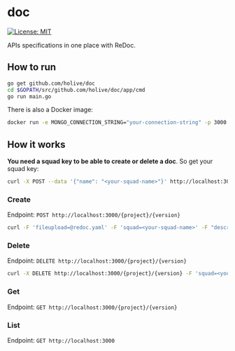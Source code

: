 # doc

[![License: MIT](https://img.shields.io/badge/License-MIT-yellow.svg)](https://opensource.org/licenses/MIT)

APIs specifications in one place with ReDoc.

## How to run
```bash
go get github.com/holive/doc
cd $GOPATH/src/github.com/holive/doc/app/cmd
go run main.go
```

There is also a Docker image:

```bash
docker run -e MONGO_CONNECTION_STRING="your-connection-string" -p 3000:3000 hbliveira/doc
```

## How it works

**You need a squad key to be able to create or delete a doc**. 
So get your squad key:
```bash
curl -X POST --data '{"name": "<your-squad-name>"}' http://localhost:3000/squad
```

### Create
Endpoint: `POST http://localhost:3000/{project}/{version}`
```bash
curl -F 'fileupload=@redoc.yaml' -F 'squad=<your-squad-name>' -F "descricao=<optional-description>" http://localhost:3000/{project}/{version} -H 'X-Squad-Key: <your-squad-key>'
```

### Delete
Endpoint: `DELETE http://localhost:3000/{project}/{version}`
```bash
curl -X DELETE http://localhost:3000/{project}/{version} -F 'squad=<your-squad-name>' -H 'X-Squad-Key: <your-squad-key>'
```
 
### Get
Endpoint: `GET http://localhost:3000/{project}/{version}`

### List
Endpoint: `GET http://localhost:3000`
